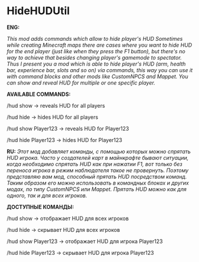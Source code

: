# HideHUDUtil

**ENG:**

*This mod adds commands which allow to hide player's HUD
Sometimes while creating Minecraft maps there are cases where you want to hide HUD for the end player (just like when they press the F1 button), but there's no way to achieve that besides changing player's gamemode to spectator.
Thus I present you a mod which is able to hide player's HUD (arm, health bar, experience bar, slots and so on) via commands, this way you can use it with command blocks and other mods like CustomNPCS and Mappet. You can show and reveal HUD for multiple or one specific player.*

**AVAILABLE COMMANDS:**

/hud show -> reveals HUD for all players

/hud hide -> hides HUD for all players

/hud show Player123 -> reveals HUD for Player123

/hud hide Player123 -> hides HUD for Player123

**RU:**
*Этот мод добавляет команды, с помощью которых можно спрятать HUD игрока.
Часто у создателей карт в майнкрафте бывают ситуации, когда необходимо спрятать HUD как при нажатии F1, вот только без переноса игрока в режим наблюдателя такое не провернуть.
Поэтому представляю вам мод, способный прятать HUD посредством команд. Таким образом его можно использовать в командных блоках и других модах, по типу CustomNPCS или Mappet.
Прятать HUD можно как для одного, так и для всех игроков.*

**ДОСТУПНЫЕ КОМАНДЫ:**

/hud show -> отображает HUD для всех игроков

/hud hide -> скрывает HUD для всех игроков

/hud show Player123 -> отображает HUD для игрока Player123

/hud hide Player123 -> скрывает HUD для игрока Player123
